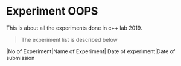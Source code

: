 # Experiment OOPS
This is about all the experiments done in c++ lab 2019.

> The experiment list is described below

|No of Experiment|Name of Experiment| Date of experiment|Date of submission

